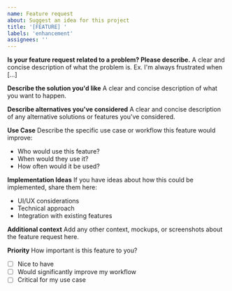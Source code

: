 ```yaml
---
name: Feature request
about: Suggest an idea for this project
title: '[FEATURE] '
labels: 'enhancement'
assignees: ''
---
```


**Is your feature request related to a problem? Please describe.**
A clear and concise description of what the problem is. Ex. I'm always frustrated when [...]

**Describe the solution you'd like**
A clear and concise description of what you want to happen.

**Describe alternatives you've considered**
A clear and concise description of any alternative solutions or features you've considered.

**Use Case**
Describe the specific use case or workflow this feature would improve:
- Who would use this feature?
- When would they use it?
- How often would it be used?

**Implementation Ideas**
If you have ideas about how this could be implemented, share them here:
- UI/UX considerations
- Technical approach
- Integration with existing features

**Additional context**
Add any other context, mockups, or screenshots about the feature request here.

**Priority**
How important is this feature to you?
- [ ] Nice to have
- [ ] Would significantly improve my workflow
- [ ] Critical for my use case 